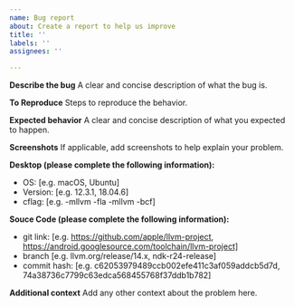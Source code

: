 ```yaml
---
name: Bug report
about: Create a report to help us improve
title: ''
labels: ''
assignees: ''

---
```


**Describe the bug**
A clear and concise description of what the bug is.

**To Reproduce**
Steps to reproduce the behavior.


**Expected behavior**
A clear and concise description of what you expected to happen.

**Screenshots**
If applicable, add screenshots to help explain your problem.

**Desktop (please complete the following information):**
 - OS: [e.g. macOS, Ubuntu]
 - Version: [e.g. 12.3.1, 18.04.6]
 - cflag: [e.g.  -mllvm -fla -mllvm -bcf]

**Souce Code (please complete the following information):**
 - git link: [e.g. https://github.com/apple/llvm-project, https://android.googlesource.com/toolchain/llvm-project]
 - branch [e.g. llvm.org/release/14.x, ndk-r24-release]
 - commit hash: [e.g. c62053979489ccb002efe411c3af059addcb5d7d, 74a38736c7799c63edca568455768f37ddb1b782]

**Additional context**
Add any other context about the problem here.
